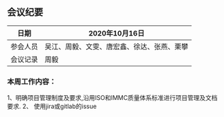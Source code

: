 ## 会议纪要
| 日期 | 2020年10月16日 |
|---|---|
|参会人员|吴江、周毅、文雯、唐宏鑫、徐达、张燕、栗攀|
|会议记录|周毅|
### 本周工作内容：
1、明确项目管理制度及要求,沿用ISO和IMMC质量体系标准进行项目管理及文档要求. 
2、 使用jira或gitlab的issue
